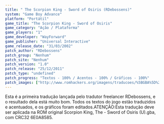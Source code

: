 ```yaml
---
title: " The Scorpion King - Sword of Osiris (RDebossens)"
system: "Game Boy Advance"
platform: "Portátil"
game_title: "The Scorpion King - Sword of Osiris"
game_category: "Ação / Plataforma"
game_players: "1"
game_developer: "WayForward"
game_publisher: "Universal Interactive"
game_release_date: "31/03/2002"
patch_author: "RDebossens"
patch_group: "Nenhum"
patch_site: "Nenhum"
patch_version: "1.0"
patch_release: "25/12/2011"
patch_type: "undefined"
patch_progress: "Textos - 100% / Acentos - 100% / Gráficos - 100%"
patch_images: ["http://www.romhackers.org/imagens/traducoes/%5BGBA%5D%20The%20Scorpion%20King%20-%20Sword%20of%20Osiris%20-%20RDebossens%20-%201.png","http://www.romhackers.org/imagens/traducoes/%5BGBA%5D%20The%20Scorpion%20King%20-%20Sword%20of%20Osiris%20-%20RDebossens%20-%202.png","http://www.romhackers.org/imagens/traducoes/%5BGBA%5D%20The%20Scorpion%20King%20-%20Sword%20of%20Osiris%20-%20RDebossens%20-%203.png"]
---
```

Esta é a primeira tradução lançada pelo tradutor freelancer RDebossens, e o resultado dela está muito bom. Todos os textos do jogo estão traduzidos e acentuados, e os gráficos foram editados.ATENÇÃO:Esta tradução deve ser aplicada na ROM original Scorpion King, The - Sword of Osiris (U).gba, com CRC32 6E0A8585.